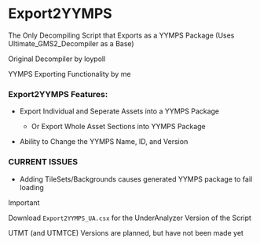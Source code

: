 # Export2YYMPS

The Only Decompiling Script that Exports as a YYMPS Package
(Uses Ultimate_GMS2_Decompiler as a Base)

Original Decompiler by loypoll

YYMPS Exporting Functionality by me

### Export2YYMPS Features:
- Export Individual and Seperate Assets into a YYMPS Package
    - Or Export Whole Asset Sections into YYMPS Package

- Ability to Change the YYMPS Name, ID, and Version

### CURRENT ISSUES
- Adding TileSets/Backgrounds causes generated YYMPS package to fail loading

> [!IMPORTANT]
> Download ```Export2YYMPS_UA.csx``` for the UnderAnalyzer Version of the Script
>
> UTMT (and UTMTCE) Versions are planned, but have not been made yet

